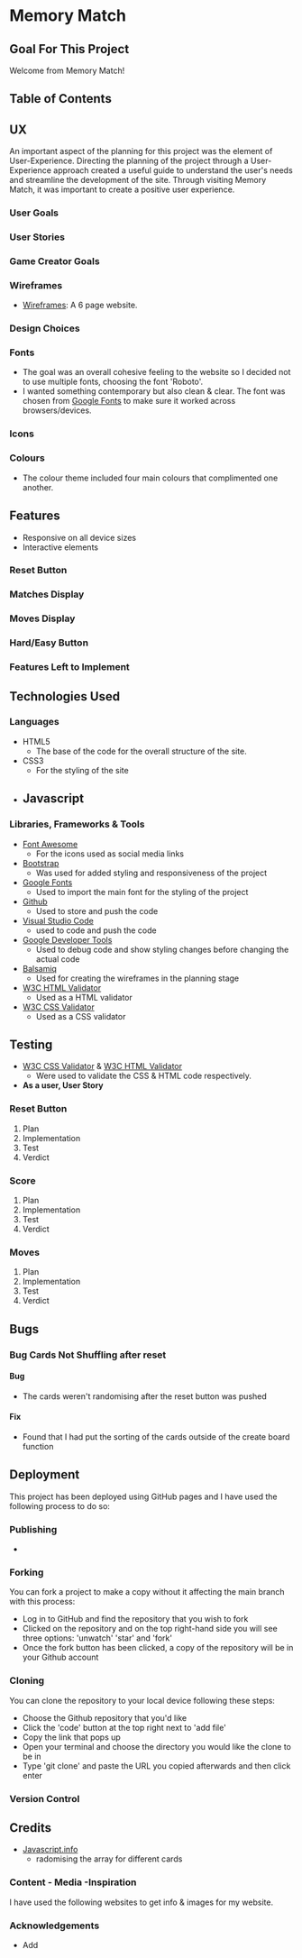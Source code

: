 # Memory Match

## Goal For This Project

Welcome from Memory Match!

## Table of Contents

## UX

An important aspect of the planning for this project was the element of User-Experience. Directing the planning of the project through a User-Experience approach created a useful guide to understand the user's needs and streamline the development of the site. Through visiting Memory Match, it was important to create a positive user experience.

### User Goals

### User Stories

### Game Creator Goals

### Wireframes

- [Wireframes](link): A 6 page website.

### Design Choices

### Fonts

- The goal was an overall cohesive feeling to the website so I decided not to use multiple fonts, choosing the font 'Roboto'.
- I wanted something contemporary but also clean & clear. The font was chosen from [Google Fonts](https://fonts.google.com/) to make sure it worked across browsers/devices.

### Icons

### Colours

- The colour theme included four main colours that complimented one another.

## Features

- Responsive on all device sizes
- Interactive elements

### Reset Button

### Matches Display

### Moves Display

### Hard/Easy Button

### Features Left to Implement

## Technologies Used

### Languages

- HTML5
  - The base of the code for the overall structure of the site.
- CSS3
  - For the styling of the site
- ## Javascript

### Libraries, Frameworks & Tools

- [Font Awesome](https://fontawesome.com/)
  - For the icons used as social media links
- [Bootstrap](https://getbootstrap.com/)
  - Was used for added styling and responsiveness of the project
- [Google Fonts](https://fonts.google.com/)
  - Used to import the main font for the styling of the project
- [Github](https://github.com/)
  - Used to store and push the code
- [Visual Studio Code](https://code.visualstudio.com/)
  - used to code and push the code
- [Google Developer Tools](https://developers.google.com/web/tools/chrome-devtools)
  - Used to debug code and show styling changes before changing the actual code
- [Balsamiq](https://balsamiq.com/)
  - Used for creating the wireframes in the planning stage
- [W3C HTML Validator](https://validator.w3.org/)
  - Used as a HTML validator
- [W3C CSS Validator](https://jigsaw.w3.org/css-validator/)
  - Used as a CSS validator

## Testing

- [W3C CSS Validator](https://jigsaw.w3.org/css-validator/) & [W3C HTML Validator](https://validator.w3.org/)
  - Were used to validate the CSS & HTML code respectively.
- **As a user, User Story**

### Reset Button

1. Plan
2. Implementation
3. Test
4. Verdict

### Score

1. Plan
2. Implementation
3. Test
4. Verdict

### Moves

1. Plan
2. Implementation
3. Test
4. Verdict

## Bugs

### Bug Cards Not Shuffling after reset

#### Bug

- The cards weren't randomising after the reset button was pushed

#### Fix

- Found that I had put the sorting of the cards outside of the create board function

## Deployment

This project has been deployed using GitHub pages and I have used the following process to do so:

### Publishing

-

### Forking

You can fork a project to make a copy without it affecting the main branch with this process:

- Log in to GitHub and find the repository that you wish to fork
- Clicked on the repository and on the top right-hand side you will see three options: 'unwatch' 'star' and 'fork'
- Once the fork button has been clicked, a copy of the repository will be in your Github account

### Cloning

You can clone the repository to your local device following these steps:

- Choose the Github repository that you'd like
- Click the 'code' button at the top right next to 'add file'
- Copy the link that pops up
- Open your terminal and choose the directory you would like the clone to be in
- Type 'git clone' and paste the URL you copied afterwards and then click enter

### Version Control

## Credits

- [Javascript.info](https://javascript.info/task/shuffle)
  - radomising the array for different cards

### Content - Media -Inspiration

I have used the following websites to get info & images for my website.

### Acknowledgements

- Add
